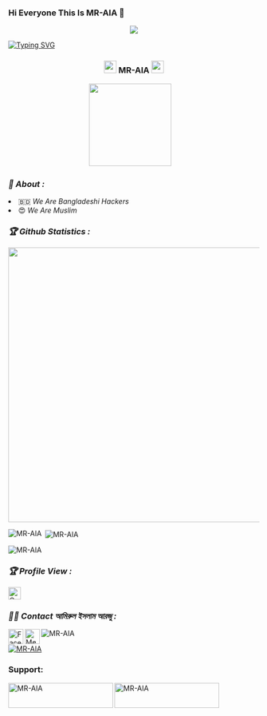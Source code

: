 ### Hi Everyone This Is MR-AIA 👋

<!-- Github README -->

<p align="center"><img src="https://img.shields.io/badge/MADE%20IN BANGLADESHI-SPAMMAR AND PROGRAMMER-green?colorA=%23ff0000&colorB=%23017e40&style=flat-square">

 [![Typing SVG](https://readme-typing-svg.herokuapp.com?color=%23F70B10&size=27&lines=I'm+MR-AIA;+It's+Not+A+Name+Brother;It's+A+Brand;Thank+You+Everyone+LvuAll)](https://git.io/typing-svg)
 
<h3 align="center">
  <img src="https://emoji.discord.st/emojis/768b108d-274f-4f44-a634-8477b16efce7.gif" width="25">
    MR-AIA
  <img src="https://emoji.discord.st/emojis/768b108d-274f-4f44-a634-8477b16efce7.gif" width="25">
</h3>

<p align="center"><a href="https://github.com/MR-AIA">
<img height="165" src="https://github-readme-stats.vercel.app/api?username=MR-AIA&show_icons=true&include_all_commits=true&theme=react&cache_seconds=3200&hide_border=true" /></a>
&nbsp;&nbsp;&nbsp;

<h3><b><i>👥 About :</i></b></h3>
<li> 🇧🇩 <i>We Are Bangladeshi Hackers</i></li>
<li> 😍 <i>We Are Muslim</i></li>

<h3><b><i>🏆 Github Statistics :</i></b></h3>
<a href="https://github.com/MR-AIA"><img width=550 src="https://github-profile-trophy.vercel.app/?username=MR-AIA&theme=dracula&no-frame=true&title=Followers,Stars,Commit,Repository,Issues"/></a>

<p><img align="left" src="https://github-readme-stats.vercel.app/api/top-langs?username=MR-AIA&show_icons=true&locale=en&layout=compact" alt="MR-AIA" /></p>

<p>&nbsp;<img align="center" src="https://github-readme-stats.vercel.app/api?username=MR-AIA&show_icons=true&locale=en" alt="MR-AIA" /></p>

<p><img align="center" src="https://github-readme-streak-stats.herokuapp.com/?user=MR-AIA&" alt="MR-AIA" /></p>

<h3><b><i>🏆 Profile View :</i></b></h3>
<a href="https://github.com/MR-AIA"><img height="25" title="Counter" src="https://komarev.com/ghpvc/?username=MR-AIA&color=blueviolet&style=flat-square"></a>


<h3><b><i>👩‍💻 Contact আমিরুল ইসলাম আরজু :</i></b></h3>
<a href="https://www.facebook.com/TermuxHunterBD/"><img align="left" title="Facebook" alt="Facebook" width="30px" src="https://i.ibb.co/2FrDPV0/facebook.png"/></a>
<a href="https://www.facebook.com/TermuxHunterBD/"><img align="left" title="Messenger" alt="Messenger" width="30px" src="https://i.ibb.co/Cn8FHym/messenger.png" /></a>

<p align="left"> <img src="https://komarev.com/ghpvc/?username=MR-AIA&label=Profile%20views&color=0e75b6&style=flat" alt="MR-AIA" /> </p>

<p align="left"> <a href="https://github.com/ryo-ma/github-profile-trophy"><img src="https://github-profile-trophy.vercel.app/?username=MR-AIA" alt="MR-AIA" /></a> </p>

<h3 align="left">Support:</h3>
<p><a href="https://www.buymeacoffee.com/MR-AIA"> <img align="left" src="https://cdn.buymeacoffee.com/buttons/v2/default-yellow.png" height="50" width="210" alt="MR-AIA" /></a><a href="https://ko-fi.com/MR-AIA"> <img align="left" src="https://cdn.ko-fi.com/cdn/kofi3.png?v=3" height="50" width="210" alt="MR-AIA" /></a></p><br><br>

